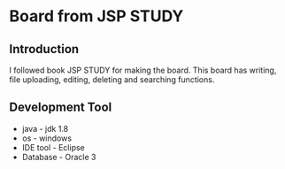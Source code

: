 # Board from JSP STUDY

<h2>Introduction</h2>

I followed book JSP STUDY for making the board. This board has writing, file uploading, editing, deleting and searching functions.   
<h2>Development Tool</h2>

* java - jdk 1.8 <br>
* os - windows <br>
* IDE tool - Eclipse<br>
* Database - Oracle 3<br>
